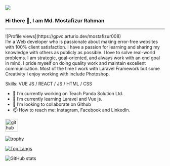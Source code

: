 ![](https://user-images.githubusercontent.com/107453434/176463015-4baad7de-f888-4a12-9a30-4d059fb5d498.jpg)
### Hi there 👋, I am  Md. Mostafizur Rahman
<hr/>
![Profile views](https://gpvc.arturio.dev/mostafizur008)  <br/>
I’m a Web developer who is passionate about making error-free websites with 100% client satisfaction. I have a passion for learning and sharing my knowledge with others as publicly as possible. I love to solve real-world problems. I am strategic, goal-oriented, and always work with an end goal in mind. I pride myself on doing quality work and maintain excellent communication. Most of the time I work with Laravel Framework but some Creativity I enjoy working with include Photoshop.

Skills: VUE JS / REACT / JS / HTML / CSS

- 🔭 I’m currently working on Teach Panda Solution Ltd. 
- 🌱 I’m currently learning Laravel and Vue js. 
- 👯 I’m looking to collaborate on Github 
- 📫 How to reach me: Instagram, Facebook and LinkedIn. 


[<img src='https://cdn.jsdelivr.net/npm/simple-icons@3.0.1/icons/github.svg' alt='github' height='40'>](https://github.com/mostafizur008)  

[![trophy](https://github-profile-trophy.vercel.app/?username=mostafizur008)](https://github.com/ryo-ma/github-profile-trophy)

[![Top Langs](https://github-readme-stats.vercel.app/api/top-langs/?username=mostafizur008)](https://github.com/anuraghazra/github-readme-stats)

![GitHub stats](https://github-readme-stats.vercel.app/api?username=mostafizur008&show_icons=true)  


